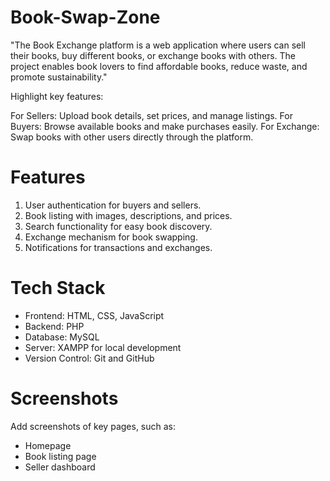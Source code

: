 # Book-Swap-Zone
"The Book Exchange platform is a web application where users can sell their books, buy different books, or exchange books with others. The project enables book lovers to find affordable books, reduce waste, and promote sustainability."

Highlight key features:

For Sellers: Upload book details, set prices, and manage listings.
For Buyers: Browse available books and make purchases easily.
For Exchange: Swap books with other users directly through the platform.

# Features

1. User authentication for buyers and sellers.
2. Book listing with images, descriptions, and prices.
3. Search functionality for easy book discovery.
4. Exchange mechanism for book swapping.
5. Notifications for transactions and exchanges.

#  Tech Stack

* Frontend: HTML, CSS, JavaScript
* Backend: PHP
* Database: MySQL
* Server: XAMPP for local development
* Version Control: Git and GitHub

# Screenshots
Add screenshots of key pages, such as:

* Homepage
* Book listing page
* Seller dashboard

